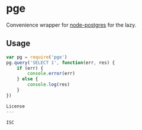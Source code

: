 pge
===

Convenience wrapper for [node-postgres](https://github.com/brianc/node-postgres/) for the lazy.

Usage
---

```javascript
var pg = require('pge')
pg.query('SELECT 1', function(err, res) {
	if (err) {
		console.error(err)
	} else {
		console.log(res)
	}
})

License
---

ISC
